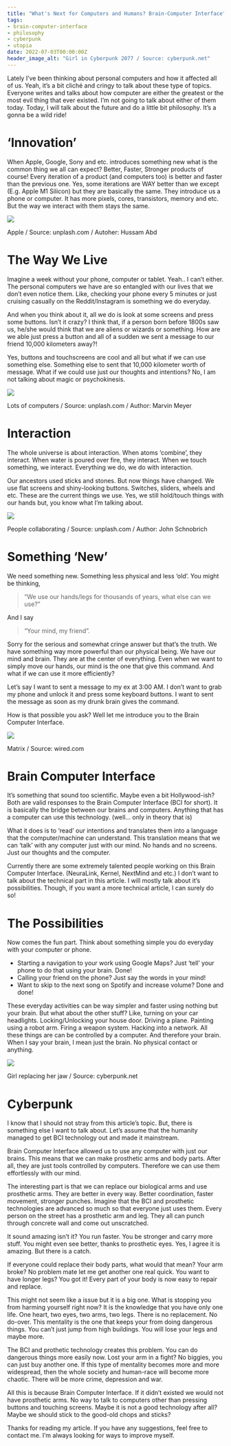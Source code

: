 ```yaml
---
title: "What's Next for Computers and Humans? Brain-Computer Interface"
tags:
- brain-computer-interface
- philosophy
- cyberpunk
- utopia
date: 2022-07-03T00:00:00Z
header_image_alt: "Girl in Cyberpunk 2077 / Source: cyberpunk.net"
---
```


Lately I’ve been thinking about personal computers and how it affected all of us. Yeah, it’s a bit cliché and cringy to talk about these type of topics. Everyone writes and talks about how computer are either the greatest or the most evil thing that ever existed. I’m not going to talk about either of them today. Today, I will talk about the future and do a little bit philosophy. It’s a gonna be a wild ride!

‘Innovation’
============

When Apple, Google, Sony and etc. introduces something new what is the common thing we all can expect? Better, Faster, Stronger products of course! Every iteration of a product (and computers too) is better and faster than the previous one. Yes, some iterations are WAY better than we except (E.g. Apple M1 Silicon) but they are basically the same. They introduce us a phone or computer. It has more pixels, cores, transistors, memory and etc. But the way we interact with them stays the same.

![](apple.jpeg)

Apple / Source: unplash.com / Autoher: Hussam Abd

The Way We Live
===============

Imagine a week without your phone, computer or tablet. Yeah.. I can’t either. The personal computers we have are so entangled with our lives that we don’t even notice them. Like, checking your phone every 5 minutes or just cruising casually on the Reddit/Instagram is something we do everyday.

And when you think about it, all we do is look at some screens and press some buttons. Isn’t it crazy? I think that, if a person born before 1800s saw us, he/she would think that we are aliens or wizards or something. How are we able just press a button and all of a sudden we sent a message to our friend 10,000 kilometers away?!

Yes, buttons and touchscreens are cool and all but what if we can use something else. Something else to sent that 10,000 kilometer worth of message. What if we could use just our thoughts and intentions? No, I am not talking about magic or psychokinesis.

![](lots-of-computers.jpeg)

Lots of computers / Source: unplash.com / Author: Marvin Meyer

Interaction
===========

The whole universe is about interaction. When atoms ‘combine’, they interact. When water is poured over fire, they interact. When we touch something, we interact. Everything we do, we do with interaction.

Our ancestors used sticks and stones. But now things have changed. We use flat screens and shiny-looking buttons. Switches, sliders, wheels and etc. These are the current things we use. Yes, we still hold/touch things with our hands but, you know what I’m talking about.

![](people-collaborating.jpeg)

People collaborating / Source: unplash.com / Author: John Schnobrich

Something ‘New’
===============

We need something new. Something less physical and less ‘old’. You might be thinking,

> “We use our hands/legs for thousands of years, what else can we use?”

And I say

> “Your mind, my friend”.

Sorry for the serious and somewhat cringe answer but that’s the truth. We have something way more powerful than our physical being. We have our mind and brain. They are at the center of everything. Even when we want to simply move our hands, our mind is the one that give this command. And what if we can use it more efficiently?

Let’s say I want to sent a message to my ex at 3:00 AM. I don’t want to grab my phone and unlock it and press some keyboard buttons. I want to sent the message as soon as my drunk brain gives the command.

How is that possible you ask? Well let me introduce you to the Brain Computer Interface.

![](matrix.png)

Matrix / Source: wired.com

Brain Computer Interface
========================

It’s something that sound too scientific. Maybe even a bit Hollywood-ish? Both are valid responses to the Brain Computer Interface (BCI for short). It is basically the bridge between our brains and computers. Anything that has a computer can use this technology. (well… only in theory that is)

What it does is to ‘read’ our intentions and translates them into a language that the computer/machine can understand. This translation means that we can ‘talk’ with any computer just with our mind. No hands and no screens. Just our thoughts and the computer.

Currently there are some extremely talented people working on this Brain Computer Interface. (NeuraLink, Kernel, NextMind and etc.) I don’t want to talk about the technical part in this article. I will mostly talk about it’s possibilities. Though, if you want a more technical article, I can surely do so!

The Possibilities
=================

Now comes the fun part. Think about something simple you do everyday with your computer or phone.

*   Starting a navigation to your work using Google Maps? Just ‘tell’ your phone to do that using your brain. Done!
*   Calling your friend on the phone? Just say the words in your mind!
*   Want to skip to the next song on Spotify and increase volume? Done and done!

These everyday activities can be way simpler and faster using nothing but your brain. But what about the other stuff? Like, turning on your car headlights. Locking/Unlocking your house door. Driving a plane. Painting using a robot arm. Firing a weapon system. Hacking into a network. All these things are can be controlled by a computer. And therefore your brain. When I say your brain, I mean just the brain. No physical contact or anything.

![](girl-replacing-her-jaw-cyberpunk.jpeg)

Girl replacing her jaw / Source: cyberpunk.net

Cyberpunk
=========

I know that I should not stray from this article’s topic. But, there is something else I want to talk about. Let’s assume that the humanity managed to get BCI technology out and made it mainstream.

Brain Computer Interface allowed us to use any computer with just our brains. This means that we can make prosthetic arms and body parts. After all, they are just tools controlled by computers. Therefore we can use them effortlessly with our mind.

The interesting part is that we can replace our biological arms and use prosthetic arms. They are better in every way. Better coordination, faster movement, stronger punches. Imagine that the BCI and prosthetic technologies are advanced so much so that everyone just uses them. Every person on the street has a prosthetic arm and leg. They all can punch through concrete wall and come out unscratched.

It sound amazing isn’t it? You run faster. You be stronger and carry more stuff. You might even see better, thanks to prosthetic eyes. Yes, I agree it is amazing. But there is a catch.

If everyone could replace their body parts, what would that mean? Your arm broke? No problem mate let me get another one real quick. You want to have longer legs? You got it! Every part of your body is now easy to repair and replace.

This might not seem like a issue but it is a big one. What is stopping you from harming yourself right now? It is the knowledge that you have only one life. One heart, two eyes, two arms, two legs. There is no replacement. No do-over. This mentality is the one that keeps your from doing dangerous things. You can’t just jump from high buildings. You will lose your legs and maybe more.

The BCI and prothetic technology creates this problem. You can do dangerous things more easily now. Lost your arm in a fight? No biggies, you can just buy another one. If this type of mentality becomes more and more widespread, then the whole society and human-race will become more chaotic. There will be more crime, depression and war.

All this is because Brain Computer Interface. If it didn’t existed we would not have prosthetic arms. No way to talk to computers other than pressing buttons and touching screens. Maybe it is not a good technology after all? Maybe we should stick to the good-old chops and sticks?

Thanks for reading my article. If you have any suggestions, feel free to contact me. I’m always looking for ways to improve myself.
